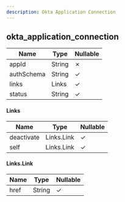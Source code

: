 ```yaml
---
description: Okta Application Connection
---
```

okta_application_connection
---------------------------

| **Name**   | **Type** | **Nullable** |
| ---------- | -------- | ------------ |
| appId      | String   | &cross;      |
| authSchema | String   | &check;      |
| links      | Links    | &check;      |
| status     | String   | &check;      |

#### Links
| **Name**   | **Type**   | **Nullable** |
| ---------- | ---------- | ------------ |
| deactivate | Links.Link | &check;      |
| self       | Links.Link | &check;      |

#### Links.Link
| **Name** | **Type** | **Nullable** |
| -------- | -------- | ------------ |
| href     | String   | &check;      |
